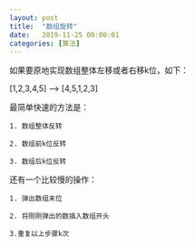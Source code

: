```yaml
---
layout: post
title:  "数组旋转"
date:   2019-11-25 00:00:01
categories: [算法]
---
```


如果要原地实现数组整体左移或者右移k位，如下：

[1,2,3,4,5] --> [4,5,1,2,3]

最简单快速的方法是：

	1. 数组整体反转

	2. 数组前k位反转

	3. 数组后k位反转

还有一个比较慢的操作：

	1. 弹出数组末位

	2. 将刚刚弹出的数插入数组开头

    3.重复以上步骤k次